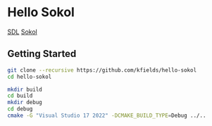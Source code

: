 
# Hello Sokol

[SDL](https://github.com/libsdl-org/SDL)
[Sokol](https://github.com/floooh/sokol)

## Getting Started

```bash
git clone --recursive https://github.com/kfields/hello-sokol
cd hello-sokol

mkdir build
cd build
mkdir debug
cd debug
cmake -G "Visual Studio 17 2022" -DCMAKE_BUILD_TYPE=Debug ../..
```